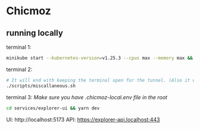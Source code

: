 # Chicmoz

## running locally

terminal 1:

```sh
minikube start --kubernetes-version=v1.25.3 --cpus max --memory max && skaffold run
```

terminal 2:

```sh
# It will end with keeping the terminal open for the tunnel. (Also it will ask for your password)
./scripts/miscallaneous.sh
```

terminal 3:
_Make sure you have .chicmoz-local.env file in the root_

```sh
cd services/explorer-ui && yarn dev
```

UI: http://localhost:5173
API: https://explorer-api.localhost:443
